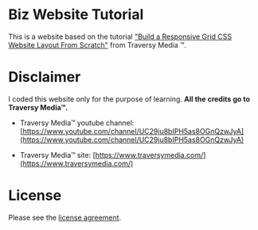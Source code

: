 # Biz Website Tutorial

This is a website based on the tutorial ["Build a Responsive Grid CSS Website Layout From Scratch"](https://www.youtube.com/watch?v=moBhzSC455o) from Traversy Media &trade;.

# Disclaimer

I coded this website only for the purpose of learning. **All the credits go to Traversy Media&trade;.**

- Traversy Media&trade; youtube channel: [https://www.youtube.com/channel/UC29ju8bIPH5as8OGnQzwJyA](https://www.youtube.com/channel/UC29ju8bIPH5as8OGnQzwJyA)

- Traversy Media&trade; site: [https://www.traversymedia.com/](https://www.traversymedia.com/)

# License

Please see the [license
agreement](https://github.com/julianomacielferreira/biz-website-tutorial/blob/master/LICENSE).
